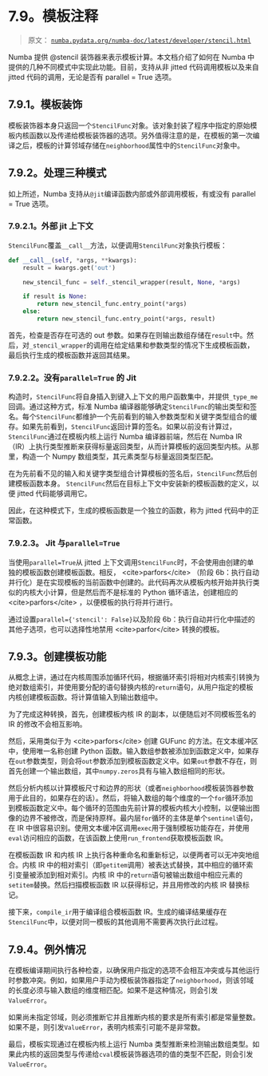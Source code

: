 # 7.9。模板注释

> 原文： [`numba.pydata.org/numba-doc/latest/developer/stencil.html`](http://numba.pydata.org/numba-doc/latest/developer/stencil.html)

Numba 提供 @stencil 装饰器来表示模板计算。本文档介绍了如何在 Numba 中提供的几种不同模式中实现此功能。目前，支持从非 jitted 代码调用模板以及来自 jitted 代码的调用，无论是否有 parallel = True 选项。

## 7.9.1。模板装饰

模板装饰器本身只返回一个`StencilFunc`对象。该对象封装了程序中指定的原始模板内核函数以及传递给模板装饰器的选项。另外值得注意的是，在模板的第一次编译之后，模板的计算邻域存储在`neighborhood`属性中的`StencilFunc`对象中。

## 7.9.2。处理三种模式

如上所述，Numba 支持从`@jit`编译函数内部或外部调用模板，有或没有 parallel = True 选项。

### 7.9.2.1。外部 jit 上下文

`StencilFunc`覆盖`__call__`方法，以便调用`StencilFunc`对象执行模板：

```py
def __call__(self, *args, **kwargs):
    result = kwargs.get('out')

    new_stencil_func = self._stencil_wrapper(result, None, *args)

    if result is None:
        return new_stencil_func.entry_point(*args)
    else:
        return new_stencil_func.entry_point(*args, result)

```

首先，检查是否存在可选的 out 参数。如果存在则输出数组存储在`result`中。然后，对`_stencil_wrapper`的调用在给定结果和参数类型的情况下生成模板函数，最后执行生成的模板函数并返回其结果。

### 7.9.2.2。没有`parallel=True` 的 Jit

构造时，`StencilFunc`将自身插入到键入上下文的用户函数集中，并提供`_type_me`回调。通过这种方式，标准 Numba 编译器能够确定`StencilFunc`的输出类型和签名。每个`StencilFunc`都维护一个先前看到的输入参数类型和关键字类型组合的缓存。如果先前看到，`StencilFunc`返回计算的签名。如果以前没有计算过，`StencilFunc`通过在模板内核上运行 Numba 编译器前端，然后在 Numba IR （IR）上执行类型推断来获得标量返回类型，从而计算模板的返回类型内核。从那里，构造一个 Numpy 数组类型，其元素类型与标量返回类型匹配。

在为先前看不见的输入和关键字类型组合计算模板的签名后，`StencilFunc`然后创建模板函数本身。 `StencilFunc`然后在目标上下文中安装新的模板函数的定义，以便 jitted 代码能够调用它。

因此，在这种模式下，生成的模板函数是一个独立的函数，称为 jitted 代码中的正常函数。

### 7.9.2.3。 Jit 与`parallel=True`

当使用`parallel=True`从 jitted 上下文调用`StencilFunc`时，不会使用由创建的单独的模板函数创建模板函数。相反， &lt;cite&gt;parfors&lt;/cite&gt; （阶段 6b：执行自动并行化）是在实现模板的当前函数中创建的。此代码再次从模板内核开始并执行类似的内核大小计算，但是然后而不是标准的 Python 循环语法，创建相应的 &lt;cite&gt;parfors&lt;/cite&gt; ，以便模板的执行将并行进行。

通过设置`parallel={'stencil': False}`以及阶段 6b：执行自动并行化中描述的其他子选项，也可以选择性地禁用 &lt;cite&gt;parfor&lt;/cite&gt; 转换的模板。

## 7.9.3。创建模板功能

从概念上讲，通过在内核周围添加循环代码，根据循环索引将相对内核索引转换为绝对数组索引，并使用要分配的语句替换内核的`return`语句，从用户指定的模板内核创建模板函数。将计算值输入到输出数组中。

为了完成这种转换，首先，创建模板内核 IR 的副本，以便随后对不同模板签名的 IR 的修改不会相互影响。

然后，采用类似于为 &lt;cite&gt;parfors&lt;/cite&gt; 创建 GUFunc 的方法。在文本缓冲区中，使用唯一名称创建 Python 函数。输入数组参数被添加到函数定义中，如果存在`out`参数类型，则会将`out`参数添加到模板函数定义中。如果`out`参数不存在，则首先创建一个输出数组，其中`numpy.zeros`具有与输入数组相同的形状。

然后分析内核以计算模板尺寸和边界的形状（或者`neighborhood`模板装饰器参数用于此目的，如果存在的话）。然后，将输入数组的每个维度的一个`for`循环添加到模板函数定义中。每个循环的范围由先前计算的模板内核大小控制，以便输出图像的边界不被修改，而是保持原样。最内层`for`循环的主体是单个`sentinel`语句，在 IR 中很容易识别。使用文本缓冲区调用`exec`用于强制模板功能存在，并使用`eval`访问相应的函数，在该函数上使用`run_frontend`获取模板函数 IR。

在模板函数 IR 和内核 IR 上执行各种重命名和重新标记，以便两者可以无冲突地组合。内核 IR 中的相对索引（即`getitem`调用）被表达式替换，其中相应的循环索引变量被添加到相对索引。内核 IR 中的`return`语句被输出数组中相应元素的`setitem`替换。然后扫描模板函数 IR 以获得标记，并且用修改的内核 IR 替换标记。

接下来，`compile_ir`用于编译组合模板函数 IR。生成的编译结果缓存在`StencilFunc`中，以便对同一模板的其他调用不需要再次执行此过程。

## 7.9.4。例外情况

在模板编译期间执行各种检查，以确保用户指定的选项不会相互冲突或与其他运行时参数冲突。例如，如果用户手动为模板装饰器指定了`neighborhood`，则该邻域的长度必须与输入数组的维度相匹配。如果不是这种情况，则会引发`ValueError`。

如果尚未指定邻域，则必须推断它并且推断内核的要求是所有索引都是常量整数。如果不是，则引发`ValueError`，表明内核索引可能不是非常数。

最后，模板实现通过在模板内核上运行 Numba 类型推断来检测输出数组类型。如果此内核的返回类型与传递给`cval`模板装饰器选项的值的类型不匹配，则会引发`ValueError`。